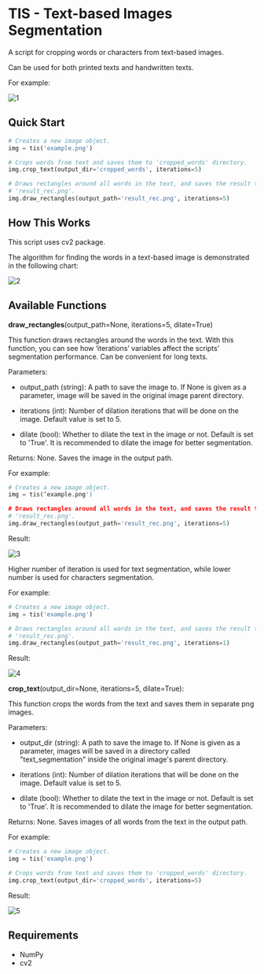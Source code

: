 # TIS - Text-based Images Segmentation
A script for cropping words or characters from text-based images.

Can be used for both printed texts and handwritten texts. 

For example:

![1](https://user-images.githubusercontent.com/35609587/62475033-d65a2280-b7ac-11e9-8ddc-7977c59b79e3.png)

## Quick Start
```python
# Creates a new image object.
img = tis('example.png')

# Crops words from text and saves them to 'cropped_words' directory.
img.crop_text(output_dir='cropped_words', iterations=5)

# Draws rectangles around all words in the text, and saves the result to
# 'result_rec.png'.
img.draw_rectangles(output_path='result_rec.png', iterations=5)

```

## How This Works
This script uses cv2 package. 

The algorithm for finding the words in a text-based image is demonstrated in the following chart:

![2](https://user-images.githubusercontent.com/35609587/62476582-f8a16f80-b7af-11e9-8dd6-fa4c630fd207.png)


## Available Functions
**draw_rectangles**(output_path=None, iterations=5, dilate=True)

This function draws rectangles around the words in the text.
With this function, you can see how ‘iterations’ variables affect the scripts’ segmentation performance. Can be convenient for long texts.

Parameters:

   - output_path (string): A path to save the image to. If None is given as
        a parameter, image will be saved in the original image parent
        directory.
        
   - iterations (int): Number of dilation iterations that will be done on
        the image. Default value is set to 5.
        
   - dilate (bool): Whether to dilate the text in the image or not.
        Default is set to 'True'. It is recommended to dilate the image for
        better segmentation. 

Returns:
    None.
    Saves the image in the output path.
    
For example:
```python
# Creates a new image object.
img = tis(‘example.png')

# Draws rectangles around all words in the text, and saves the result to
# 'result_rec.png'.
img.draw_rectangles(output_path='result_rec.png', iterations=5)
```
Result:

![3](https://user-images.githubusercontent.com/35609587/62475602-048c3200-b7ae-11e9-8f76-11eae1178e03.png)

Higher number of iteration is used for text segmentation, while lower number is used for characters segmentation.

For example:
```python
# Creates a new image object.
img = tis('example.png')

# Draws rectangles around all words in the text, and saves the result to
# 'result_rec.png'.
img.draw_rectangles(output_path='result_rec.png', iterations=1)
```
Result:

![4](https://user-images.githubusercontent.com/35609587/62475730-4cab5480-b7ae-11e9-8d35-b6ecae056a4c.png)


**crop_text**(output_dir=None, iterations=5, dilate=True):

This function crops the words from the text and saves them in separate png images.


Parameters:

  - output_dir (string): A path to save the image to. If None is given as
        a parameter, images will be saved in a directory called 
        "text_segmentation" inside the original image's parent directory.
        
  - iterations (int): Number of dilation iterations that will be done on
    the image. Default value is set to 5.
        
  - dilate (bool): Whether to dilate the text in the image or not.
        Default is set to 'True'. It is recommended to dilate the image for
        better segmentation. 
        
Returns:
    None.
    Saves images of all words from the text in the output path.

For example:
```python
# Creates a new image object.
img = tis('example.png')

# Crops words from text and saves them to 'cropped_words' directory.
img.crop_text(output_dir='cropped_words', iterations=5)
```

Result:

![5](https://user-images.githubusercontent.com/35609587/62476196-3356d800-b7af-11e9-8152-cca5975f78a1.png)


## Requirements
-	NumPy
-	cv2

